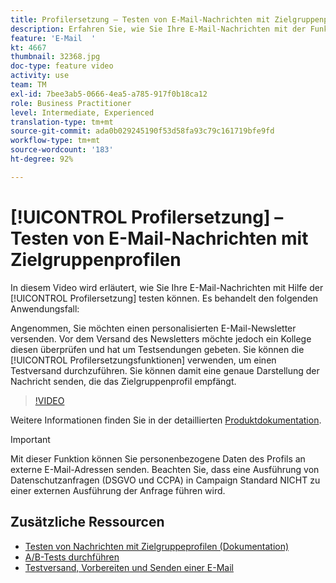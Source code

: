 ```yaml
---
title: Profilersetzung – Testen von E-Mail-Nachrichten mit Zielgruppenprofilen
description: Erfahren Sie, wie Sie Ihre E-Mail-Nachrichten mit der Funktion zum Ersetzen von Profilen testen können.
feature: 'E-Mail  '
kt: 4667
thumbnail: 32368.jpg
doc-type: feature video
activity: use
team: TM
exl-id: 7bee3ab5-0666-4ea5-a785-917f0b18ca12
role: Business Practitioner
level: Intermediate, Experienced
translation-type: tm+mt
source-git-commit: ada0b029245190f53d58fa93c79c161719bfe9fd
workflow-type: tm+mt
source-wordcount: '183'
ht-degree: 92%

---
```


# [!UICONTROL Profilersetzung] – Testen von E-Mail-Nachrichten mit Zielgruppenprofilen

In diesem Video wird erläutert, wie Sie Ihre E-Mail-Nachrichten mit Hilfe der [!UICONTROL Profilersetzung] testen können. Es behandelt den folgenden Anwendungsfall:

Angenommen, Sie möchten einen personalisierten E-Mail-Newsletter versenden. Vor dem Versand des Newsletters möchte jedoch ein Kollege diesen überprüfen und hat um Testsendungen gebeten. Sie können die [!UICONTROL Profilersetzungsfunktionen] verwenden, um einen Testversand durchzuführen. Sie können damit eine genaue Darstellung der Nachricht senden, die das Zielgruppenprofil empfängt.

>[!VIDEO](https://video.tv.adobe.com/v/32368?quality=12)

Weitere Informationen finden Sie in der detaillierten [Produktdokumentation](https://docs.adobe.com/content/help/de-DE/campaign-standard/using/testing-and-sending/preparing-and-testing-messages/testing-messages-using-target.html).

>[!IMPORTANT]
>
>Mit dieser Funktion können Sie personenbezogene Daten des Profils an externe E-Mail-Adressen senden. Beachten Sie, dass eine Ausführung von Datenschutzanfragen (DSGVO und CCPA) in Campaign Standard NICHT zu einer externen Ausführung der Anfrage führen wird.

## Zusätzliche Ressourcen

* [Testen von Nachrichten mit Zielgruppeprofilen (Dokumentation)](https://docs.adobe.com/content/help/en/campaign-standard/using/testing-and-sending/preparing-and-testing-messages/testing-messages-using-target.html)
* [A/B-Tests durchführen](/help/communication-channels/email/a-b-testing.md)
* [Testversand, Vorbereiten und Senden einer E-Mail](/help/communication-channels/email/sending-test-preparing-sending-email.md)
